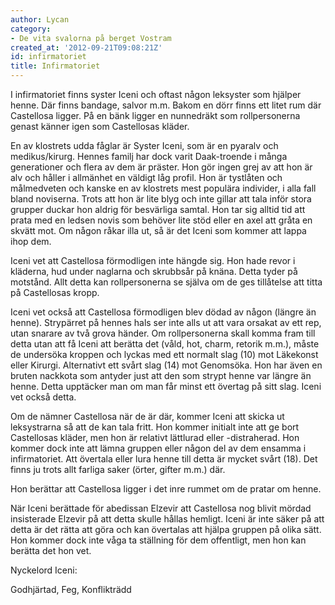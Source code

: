 ```yaml
---
author: Lycan
category:
- De vita svalorna på berget Vostram
created_at: '2012-09-21T09:08:21Z'
id: infirmatoriet
title: Infirmatoriet
---
```

I infirmatoriet finns syster Iceni och oftast någon leksyster som hjälper henne. Där finns bandage, salvor m.m. Bakom en dörr finns ett litet rum där Castellosa ligger. På en bänk ligger en nunnedräkt som rollpersonerna genast känner igen som Castellosas kläder.

En av klostrets udda fåglar är Syster Iceni, som är en pyaralv och medikus/kirurg. Hennes familj har dock varit Daak-troende i många generationer och flera av dem är präster. Hon gör ingen grej av att hon är alv och håller i allmänhet en väldigt låg profil. Hon är tystlåten och målmedveten och kanske en av klostrets mest populära individer, i alla fall bland noviserna. Trots att hon är lite blyg och inte gillar att tala inför stora grupper duckar hon aldrig för besvärliga samtal. Hon tar sig alltid tid att prata med en ledsen novis som behöver lite stöd eller en axel att gråta en skvätt mot. Om någon råkar illa ut, så är det Iceni som kommer att lappa ihop dem.

Iceni vet att Castellosa förmodligen inte hängde sig. Hon hade revor i kläderna, hud under naglarna och skrubbsår på knäna. Detta tyder på motstånd. Allt detta kan rollpersonerna se själva om de ges tillåtelse att titta på Castellosas kropp.

Iceni vet också att Castellosa förmodligen blev dödad av någon (längre än henne). Strypärret på hennes hals ser inte alls ut att vara orsakat av ett rep, utan snarare av två grova händer. Om rollpersonerna skall komma fram till detta utan att få Iceni att berätta det (våld, hot, charm, retorik m.m.), måste de undersöka kroppen och lyckas med ett normalt slag (10) mot Läkekonst eller Kirurgi. Alternativt ett svårt slag (14) mot Genomsöka. Hon har även en bruten nackkota som antyder just att den som strypt henne var längre än henne. Detta upptäcker man om man får minst ett övertag på sitt slag. Iceni vet också detta.

Om de nämner Castellosa när de är där, kommer Iceni att skicka ut leksystrarna så att de kan tala fritt. Hon kommer initialt inte att ge bort Castellosas kläder, men hon är relativt lättlurad eller -distraherad. Hon kommer dock inte att lämna gruppen eller någon del av dem ensamma i infirmatoriet. Att övertala eller lura henne till detta är mycket svårt (18). Det finns ju trots allt farliga saker (örter, gifter m.m.) där.

Hon berättar att Castellosa ligger i det inre rummet om de pratar om henne.

När Iceni berättade för abedissan Elzevir att Castellosa nog blivit mördad insisterade Elzevir på att detta skulle hållas hemligt. Iceni är inte säker på att detta är det rätta att göra och kan övertalas att hjälpa gruppen på olika sätt. Hon kommer dock inte våga ta ställning för dem offentligt, men hon kan berätta det hon vet.

Nyckelord Iceni:

Godhjärtad, Feg, Konflikträdd